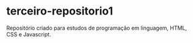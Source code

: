 # terceiro-repositorio1
Repositório criado para estudos de programação em linguagem, HTML, CSS e Javascript.
